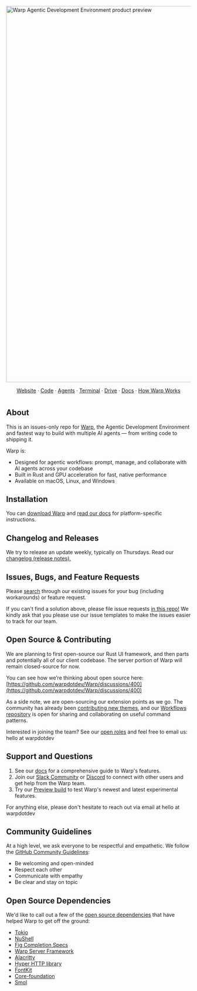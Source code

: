 <a href="https://www.warp.dev">
    <img width="1024" alt="Warp Agentic Development Environment product preview" src="https://storage.googleapis.com/warpdotdev-content/warp-product-24_10.png">
</a>

<p align="center">
  <a href="https://www.warp.dev">Website</a>
  ·
  <a href="https://docs.warp.dev">Code</a>
  ·
  <a href="https://docs.warp.dev">Agents</a>
  ·
  <a href="https://docs.warp.dev">Terminal</a>
  ·
  <a href="https://docs.warp.dev">Drive</a>
  ·
  <a href="https://docs.warp.dev">Docs</a>
  ·
  <a href="https://www.warp.dev/blog/how-warp-works">How Warp Works</a>
</p>

<h1></h1>

## About

This is an issues-only repo for [Warp](https://www.warp.dev), the Agentic Development Environment and fastest way to build with multiple AI agents — from writing code to shipping it.

Warp is:
* Designed for agentic workflows: prompt, manage, and collaborate with AI agents across your codebase
* Built in Rust and GPU acceleration for fast, native performance
* Available on macOS, Linux, and Windows

## Installation

You can [download Warp](https://www.warp.dev/download) and [read our docs](https://docs.warp.dev/) for platform-specific instructions.

## Changelog and Releases

We try to release an update weekly, typically on Thursdays. Read our [changelog (release notes).](https://docs.warp.dev/getting-started/changelog)

## Issues, Bugs, and Feature Requests

Please [search](https://github.com/warpdotdev/warp/issues?q=is%3Aissue+is%3Aopen+a+sort%3Areactions-%2B1-desc) through our existing issues for your bug (including workarounds) or feature request.

If you can't find a solution above, please file issue requests [in this repo!](https://github.com/warpdotdev/warp/issues/new/choose)
We kindly ask that you please use our issue templates to make the issues easier to track for our team.

## Open Source & Contributing

We are planning to first open-source our Rust UI framework, and then parts and potentially all of our client codebase. The server portion of Warp will remain closed-source for now.

You can see how we’re thinking about open source here: [https://github.com/warpdotdev/Warp/discussions/400](https://github.com/warpdotdev/Warp/discussions/400)

As a side note, we are open-sourcing our extension points as we go. The community has already been [contributing new themes](https://github.com/warpdotdev/themes), and our [Workflows repository](https://github.com/warpdotdev/workflows) is open for sharing and collaborating on useful command patterns.

Interested in joining the team? See our [open roles](https://www.warp.dev/careers) and feel free to email us: hello at warpdotdev

## Support and Questions

1. See our [docs](https://docs.warp.dev/) for a comprehensive guide to Warp's features.
2. Join our [Slack Community](https://go.warp.dev/join-preview) or [Discord](https://discord.com/invite/warpdotdev) to connect with other users and get help from the Warp team.
3. Try our [Preview build](https://www.warp.dev/download-preview) to test Warp's newest and latest experimental features.

For anything else, please don't hesitate to reach out via email at hello at warpdotdev

## Community Guidelines

At a high level, we ask everyone to be respectful and empathetic. We follow the [GitHub Community Guidelines](https://docs.github.com/en/github/site-policy/github-community-guidelines):

* Be welcoming and open-minded
* Respect each other
* Communicate with empathy
* Be clear and stay on topic

## Open Source Dependencies

We'd like to call out a few of the [open source dependencies](https://docs.warp.dev/help/licenses) that have helped Warp to get off the ground:

* [Tokio](https://github.com/tokio-rs/tokio)
* [NuShell](https://github.com/nushell/nushell)
* [Fig Completion Specs](https://github.com/withfig/autocomplete)
* [Warp Server Framework](https://github.com/seanmonstar/warp)
* [Alacritty](https://github.com/alacritty/alacritty)
* [Hyper HTTP library](https://github.com/hyperium/hyper)
* [FontKit](https://github.com/servo/font-kit)
* [Core-foundation](https://github.com/servo/core-foundation-rs)
* [Smol](https://github.com/smol-rs/smol)
